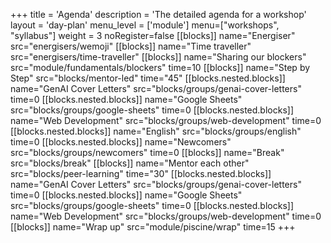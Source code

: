 +++
title = 'Agenda'
description = 'The detailed agenda for a workshop'
layout = 'day-plan'
menu_level = ['module']
menu=["workshops", "syllabus"]
weight = 3
noRegister=false
[[blocks]]
name="Energiser"
src="energisers/wemoji"
[[blocks]]
name="Time traveller"
src="energisers/time-traveller"
[[blocks]]
name="Sharing our blockers"
src="module/fundamentals/blockers"
time=10
[[blocks]]
name="Step by Step"
src="blocks/mentor-led"
time="45"
    [[blocks.nested.blocks]]
    name="GenAI Cover Letters"
    src="blocks/groups/genai-cover-letters"
    time=0
    [[blocks.nested.blocks]]
    name="Google Sheets"
    src="blocks/groups/google-sheets"
    time=0
    [[blocks.nested.blocks]]
    name="Web Development"
    src="blocks/groups/web-development"
    time=0
    [[blocks.nested.blocks]]
    name="English"
    src="blocks/groups/english"
    time=0
    [[blocks.nested.blocks]]
    name="Newcomers"
    src="blocks/groups/newcomers"
    time=0
[[blocks]]
name="Break"
src="blocks/break"
[[blocks]]
name="Mentor each other"
src="blocks/peer-learning"
time="30"
   [[blocks.nested.blocks]]
    name="GenAI Cover Letters"
    src="blocks/groups/genai-cover-letters"
    time=0
    [[blocks.nested.blocks]]
    name="Google Sheets"
    src="blocks/groups/google-sheets"
    time=0
    [[blocks.nested.blocks]]
    name="Web Development"
    src="blocks/groups/web-development"
    time=0 
[[blocks]]
name="Wrap up"
src="module/piscine/wrap"
time=15
+++
